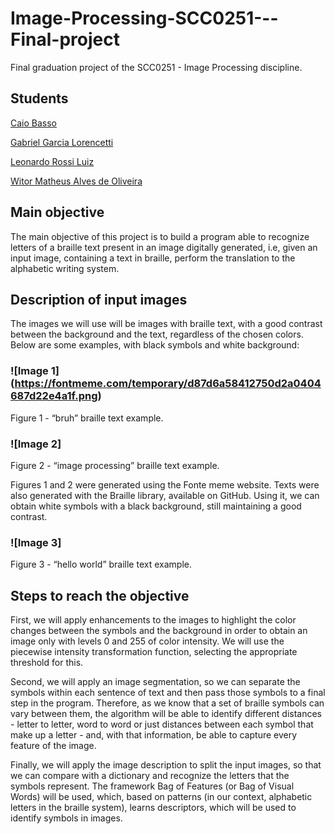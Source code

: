 # Image-Processing-SCC0251---Final-project
Final graduation project of the SCC0251 - Image Processing discipline.

## Students

  [Caio Basso](https://github.com/caioadb)

  [Gabriel Garcia Lorencetti](https://github.com/gabrielgarcia7)

  [Leonardo Rossi Luiz](https://github.com/leonrossi)

  [Witor Matheus Alves de Oliveira](https://github.com/witorMao)

## Main objective
The main objective of this project is to build a program able to recognize letters of a braille text present in an image digitally generated, i.e, given an input image, containing a text in braille, perform the translation to the alphabetic writing system.

## Description of input images
The images we will use will be images with braille text, with a good contrast between the background and the text, regardless of the chosen colors. Below are some examples, with black symbols and white background:

  ### ![Image 1] (https://fontmeme.com/temporary/d87d6a58412750d2a0404687d22e4a1f.png)
  Figure 1 - “bruh” braille text example.
  ### ![Image 2]
  Figure 2 - “image processing” braille text example.
  
Figures 1 and 2 were generated using the Fonte meme website.
Texts were also generated with the Braille library, available on GitHub. Using it, we can obtain white symbols with a black background, still maintaining a good contrast.

  ### ![Image 3]
  Figure 3 - “hello world” braille text example.
  
## Steps to reach the objective
First, we will apply enhancements to the images to highlight the color changes between the symbols and the background in order to obtain an image only with levels 0 and 255 of color intensity. We will use the piecewise intensity transformation function, selecting the appropriate threshold for this.

Second, we will apply an image segmentation, so we can separate the symbols within each sentence of text and then pass those symbols to a final step in the program. Therefore, as we know that a set of braille symbols can vary between them, the algorithm will be able to identify different distances - letter to letter, word to word or just distances between each symbol that make up a letter - and, with that information, be able to capture every feature of the image. 

Finally, we will apply the image description to split the input images, so that we can compare with a dictionary and recognize the letters that the symbols represent. The framework Bag of Features (or Bag of Visual Words) will be used, which, based on patterns (in our context, alphabetic letters in the braille system), learns descriptors, which will be used to identify symbols in images.


